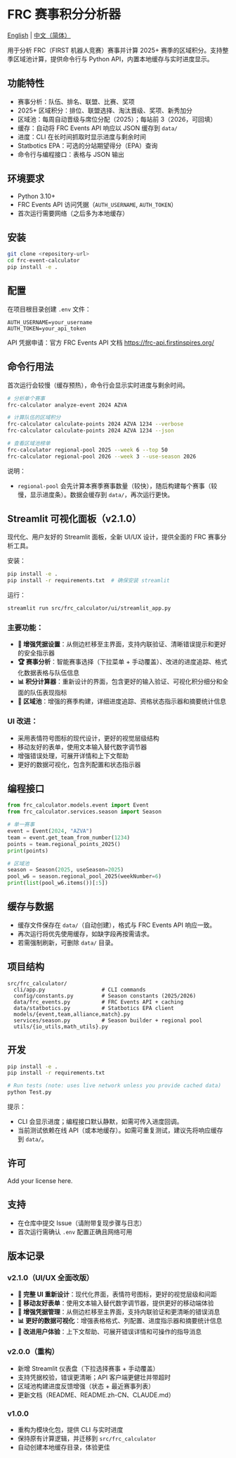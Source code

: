 # FRC 赛事积分分析器

[English](README.md) | [中文（简体）](README.zh-CN.md)

用于分析 FRC（FIRST 机器人竞赛）赛事并计算 2025+ 赛季的区域积分。支持整季区域池计算，提供命令行与 Python API，内置本地缓存与实时进度显示。

## 功能特性

- 赛事分析：队伍、排名、联盟、比赛、奖项
- 2025+ 区域积分：排位、联盟选择、淘汰晋级、奖项、新秀加分
- 区域池：每周自动晋级与席位分配（2025）；每站前 3（2026，可回填）
- 缓存：自动将 FRC Events API 响应以 JSON 缓存到 `data/`
- 进度：CLI 在长时间抓取时显示进度与剩余时间
- Statbotics EPA：可选的分站期望得分（EPA）查询
- 命令行与编程接口：表格与 JSON 输出

## 环境要求

- Python 3.10+
- FRC Events API 访问凭据（`AUTH_USERNAME`, `AUTH_TOKEN`）
- 首次运行需要网络（之后多为本地缓存）

## 安装

```bash
git clone <repository-url>
cd frc-event-calculator
pip install -e .
```

## 配置

在项目根目录创建 `.env` 文件：

```
AUTH_USERNAME=your_username
AUTH_TOKEN=your_api_token
```

API 凭据申请：官方 FRC Events API 文档 https://frc-api.firstinspires.org/

## 命令行用法

首次运行会较慢（缓存预热），命令行会显示实时进度与剩余时间。

```bash
# 分析单个赛事
frc-calculator analyze-event 2024 AZVA

# 计算队伍的区域积分
frc-calculator calculate-points 2024 AZVA 1234 --verbose
frc-calculator calculate-points 2024 AZVA 1234 --json

# 查看区域池榜单
frc-calculator regional-pool 2025 --week 6 --top 50
frc-calculator regional-pool 2026 --week 3 --use-season 2026
```

说明：
- `regional-pool` 会先计算本赛季赛事数量（较快），随后构建每个赛事（较慢，显示进度条）。数据会缓存到 `data/`，再次运行更快。

## Streamlit 可视化面板（v2.1.0）

现代化、用户友好的 Streamlit 面板，全新 UI/UX 设计，提供全面的 FRC 赛事分析工具。

安装：

```bash
pip install -e .
pip install -r requirements.txt  # 确保安装 streamlit
```

运行：

```bash
streamlit run src/frc_calculator/ui/streamlit_app.py
```

### 主要功能：
- **🔐 增强凭据设置**：从侧边栏移至主界面，支持内联验证、清晰错误提示和更好的安全指示器
- **🏆 赛事分析**：智能赛事选择（下拉菜单 + 手动覆盖）、改进的进度追踪、格式化数据表格与队伍信息
- **📊 积分计算器**：重新设计的界面，包含更好的输入验证、可视化积分细分和全面的队伍表现指标
- **🏁 区域池**：增强的赛季构建，详细进度追踪、资格状态指示器和摘要统计信息

### UI 改进：
- 采用表情符号图标的现代设计，更好的视觉层级结构
- 移动友好的表单，使用文本输入替代数字调节器
- 增强错误处理，可展开详情和上下文帮助
- 更好的数据可视化，包含列配置和状态指示器

## 编程接口

```python
from frc_calculator.models.event import Event
from frc_calculator.services.season import Season

# 单一赛事
event = Event(2024, "AZVA")
team = event.get_team_from_number(1234)
points = team.regional_points_2025()
print(points)

# 区域池
season = Season(2025, useSeason=2025)
pool_w6 = season.regional_pool_2025(weekNumber=6)
print(list(pool_w6.items())[:5])
```

## 缓存与数据

- 缓存文件保存在 `data/`（自动创建），格式与 FRC Events API 响应一致。
- 再次运行将优先使用缓存，如缺字段再按需请求。
- 若需强制刷新，可删除 `data/` 目录。

## 项目结构

```
src/frc_calculator/
  cli/app.py                  # CLI commands
  config/constants.py         # Season constants (2025/2026)
  data/frc_events.py          # FRC Events API + caching
  data/statbotics.py          # Statbotics EPA client
  models/{event,team,alliance,match}.py
  services/season.py          # Season builder + regional pool
  utils/{io_utils,math_utils}.py
```

## 开发

```bash
pip install -e .
pip install -r requirements.txt

# Run tests (note: uses live network unless you provide cached data)
python Test.py
```

提示：
- CLI 会显示进度；编程接口默认静默，如需可传入进度回调。
- 当前测试依赖在线 API（或本地缓存）。如需可重复测试，建议先将响应缓存到 `data/`。

## 许可

Add your license here.

## 支持

- 在仓库中提交 Issue（请附带复现步骤与日志）
- 首次运行需确认 `.env` 配置正确且网络可用

## 版本记录

### v2.1.0（UI/UX 全面改版）
- **🎨 完整 UI 重新设计**：现代化界面，表情符号图标，更好的视觉层级和间距
- **📱 移动友好表单**：使用文本输入替代数字调节器，提供更好的移动端体验
- **🔐 增强凭据管理**：从侧边栏移至主界面，支持内联验证和更清晰的错误消息
- **📊 更好的数据可视化**：增强表格格式、列配置、进度指示器和摘要统计信息
- **🚀 改进用户体验**：上下文帮助、可展开错误详情和可操作的指导消息

### v2.0.0（重构）
- 新增 Streamlit 仪表盘（下拉选择赛事 + 手动覆盖）
- 支持凭据校验，错误更清晰；API 客户端更健壮并带超时
- 区域池构建进度反馈增强（状态 + 最近赛事列表）
- 更新文档（README、README.zh-CN、CLAUDE.md）

### v1.0.0
- 重构为模块化包，提供 CLI 与实时进度
- 保持原有计算逻辑，并迁移到 `src/frc_calculator`
- 自动创建本地缓存目录，体验更佳
